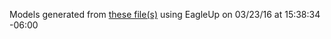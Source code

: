 Models generated from [these file(s)](https://raw.github.com/sparkfun/BlueSMiRF/cfc5c9b555823cf10df31fecaf7447f253b68369/Hardware/BlueSMiRF-ChipAnt.brd) using EagleUp on 03/23/16 at 15:38:34 -06:00
